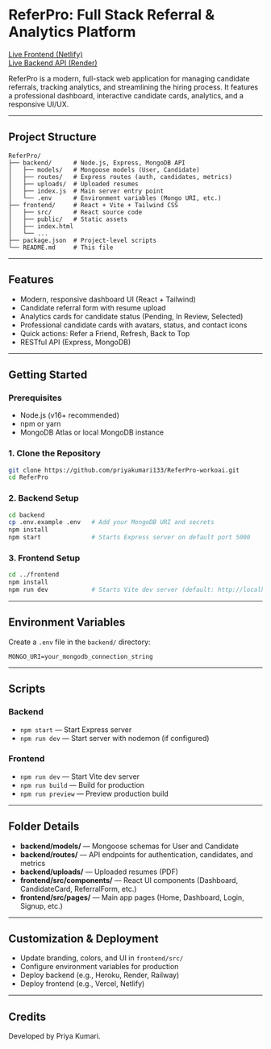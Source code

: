 # ReferPro: Full Stack Referral & Analytics Platform

[Live Frontend (Netlify)](https://referpro.netlify.app/)  
[Live Backend API (Render)](https://referpro-backend.onrender.com)

ReferPro is a modern, full-stack web application for managing candidate referrals, tracking analytics, and streamlining the hiring process. It features a professional dashboard, interactive candidate cards, analytics, and a responsive UI/UX.

---

## Project Structure

```
ReferPro/
├── backend/      # Node.js, Express, MongoDB API
│   ├── models/   # Mongoose models (User, Candidate)
│   ├── routes/   # Express routes (auth, candidates, metrics)
│   ├── uploads/  # Uploaded resumes
│   ├── index.js  # Main server entry point
│   └── .env      # Environment variables (Mongo URI, etc.)
├── frontend/     # React + Vite + Tailwind CSS
│   ├── src/      # React source code
│   ├── public/   # Static assets
│   ├── index.html
│   └── ...
├── package.json  # Project-level scripts
└── README.md     # This file
```

---

## Features

- Modern, responsive dashboard UI (React + Tailwind)
- Candidate referral form with resume upload
- Analytics cards for candidate status (Pending, In Review, Selected)
- Professional candidate cards with avatars, status, and contact icons
- Quick actions: Refer a Friend, Refresh, Back to Top
- RESTful API (Express, MongoDB)

---

## Getting Started

### Prerequisites
- Node.js (v16+ recommended)
- npm or yarn
- MongoDB Atlas or local MongoDB instance

### 1. Clone the Repository
```sh
git clone https://github.com/priyakumari133/ReferPro-workoai.git
cd ReferPro
```

### 2. Backend Setup
```sh
cd backend
cp .env.example .env   # Add your MongoDB URI and secrets
npm install
npm start              # Starts Express server on default port 5000
```

### 3. Frontend Setup
```sh
cd ../frontend
npm install
npm run dev            # Starts Vite dev server (default: http://localhost:5173)
```

---

## Environment Variables

Create a `.env` file in the `backend/` directory:
```
MONGO_URI=your_mongodb_connection_string
```

---

## Scripts

### Backend
- `npm start` — Start Express server
- `npm run dev` — Start server with nodemon (if configured)

### Frontend
- `npm run dev` — Start Vite dev server
- `npm run build` — Build for production
- `npm run preview` — Preview production build

---

## Folder Details

- **backend/models/** — Mongoose schemas for User and Candidate
- **backend/routes/** — API endpoints for authentication, candidates, and metrics
- **backend/uploads/** — Uploaded resumes (PDF)
- **frontend/src/components/** — React UI components (Dashboard, CandidateCard, ReferralForm, etc.)
- **frontend/src/pages/** — Main app pages (Home, Dashboard, Login, Signup, etc.)

---

## Customization & Deployment
- Update branding, colors, and UI in `frontend/src/`
- Configure environment variables for production
- Deploy backend (e.g., Heroku, Render, Railway)
- Deploy frontend (e.g., Vercel, Netlify)

---

## Credits
Developed by Priya Kumari.
